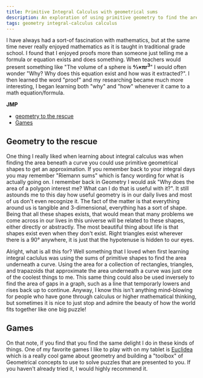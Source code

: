 ```yaml
---
title: Primitive Integral Calculus with geometrical sums
description: An exploration of using primitive geometry to find the area underneath a given curve
tags: geometry integral-calculus calculus
---
```


I have always had a sort-of fascination with mathematics, but at the same time never really enjoyed mathematics as it is taught in traditional grade school. I found that I enjoyed proofs more than someone just telling me a formula or equation exists and does something. When teachers would present something like "The volume of a sphere is **4&frasl;3×πr<sup>3</sup>**" I would often wonder "Why? Why does this equation exist and how was it extracted?". I then learned the word "proof" and my researching became much more interesting, I began learning both "why" and "how" whenever it came to a math equation/formula.

**JMP**
- [geometry to the rescue](#geometry-to-the-rescue)
- [Games](#games)

## Geometry to the rescue
One thing I really liked when learning about integral calculus was when finding the area beneath a curve you could use primitive geometrical shapes to get an approximation. If you remember back to your integral days you may remember "Riemann sums" which is fancy wording for what is actually going on. I remember back in Geometry I would ask "Why does the area of a polygon interest me? What can I do that is useful with it?". It still astounds me to this day how useful geometry is in our daily lives and most of us don't even recognize it. The fact of the matter is that everything around us is tangible and 3-dimensional, everything has a sort of shape. Being that all these shapes exists, that would mean that many problems we come across in our lives in this universe will be related to these shapes, either directly or abstractly. The most beautiful thing about life is that shapes exist even when they don't exist. Right triangles exist wherever there is a 90° anywhere, it is just that the hypotenuse is hidden to our eyes.

Alright, what is all this for? Well something that I loved when first learning integral caclulus was using the sums of primitive shapes to find the area underneath a curve. Using the area for a collection of rectangles, triangles, and trapazoids that approximate the area underneath a curve was just one of the coolest things to me. This same thing could also be used inversely to find the area of gaps in a graph, such as a line that temporarly lowers and rises back up to continue. Anyway, I know this isn't anything mind-blowing for people who have gone through calculus or higher mathematical thinking, but sometimes it is nice to just stop and admire the beauty of how the world fits together like one big puzzle!

## Games
On that note, if you find that you find the same delight I do in these kinds of things. One of my favorite games I like to play with on my tablet is [Euclidea](https://play.google.com/store/apps/details?id=com.hil_hk.euclidea) which is a really cool game about geometry and building a "toolbox" of Geometrical concepts to use to solve puzzles that are presented to you. If you haven't already tried it, I would highly recommend it.
